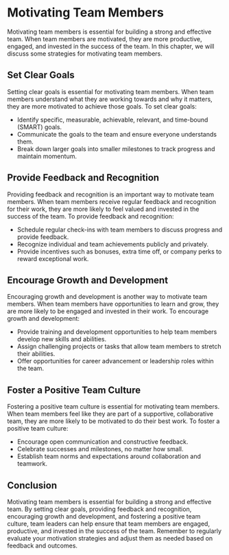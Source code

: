 Motivating Team Members
================================================

Motivating team members is essential for building a strong and effective team. When team members are motivated, they are more productive, engaged, and invested in the success of the team. In this chapter, we will discuss some strategies for motivating team members.

Set Clear Goals
---------------

Setting clear goals is essential for motivating team members. When team members understand what they are working towards and why it matters, they are more motivated to achieve those goals. To set clear goals:

* Identify specific, measurable, achievable, relevant, and time-bound (SMART) goals.
* Communicate the goals to the team and ensure everyone understands them.
* Break down larger goals into smaller milestones to track progress and maintain momentum.

Provide Feedback and Recognition
--------------------------------

Providing feedback and recognition is an important way to motivate team members. When team members receive regular feedback and recognition for their work, they are more likely to feel valued and invested in the success of the team. To provide feedback and recognition:

* Schedule regular check-ins with team members to discuss progress and provide feedback.
* Recognize individual and team achievements publicly and privately.
* Provide incentives such as bonuses, extra time off, or company perks to reward exceptional work.

Encourage Growth and Development
--------------------------------

Encouraging growth and development is another way to motivate team members. When team members have opportunities to learn and grow, they are more likely to be engaged and invested in their work. To encourage growth and development:

* Provide training and development opportunities to help team members develop new skills and abilities.
* Assign challenging projects or tasks that allow team members to stretch their abilities.
* Offer opportunities for career advancement or leadership roles within the team.

Foster a Positive Team Culture
------------------------------

Fostering a positive team culture is essential for motivating team members. When team members feel like they are part of a supportive, collaborative team, they are more likely to be motivated to do their best work. To foster a positive team culture:

* Encourage open communication and constructive feedback.
* Celebrate successes and milestones, no matter how small.
* Establish team norms and expectations around collaboration and teamwork.

Conclusion
----------

Motivating team members is essential for building a strong and effective team. By setting clear goals, providing feedback and recognition, encouraging growth and development, and fostering a positive team culture, team leaders can help ensure that team members are engaged, productive, and invested in the success of the team. Remember to regularly evaluate your motivation strategies and adjust them as needed based on feedback and outcomes.
